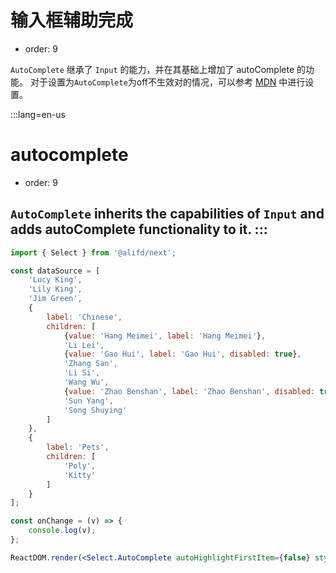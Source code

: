 # 输入框辅助完成

- order: 9

`AutoComplete` 继承了 `Input` 的能力，并在其基础上增加了 autoComplete 的功能。
对于设置为`AutoComplete`为off不生效对的情况，可以参考 [MDN](https://developer.mozilla.org/zh-CN/docs/Web/Security/Securing_your_site/Turning_off_form_autocompletion]) 中进行设置。


:::lang=en-us
# autocomplete

- order: 9

`AutoComplete` inherits the capabilities of `Input` and adds autoComplete functionality to it.
:::
---

````jsx
import { Select } from '@alifd/next';

const dataSource = [
    'Lucy King',
    'Lily King',
    'Jim Green',
    {
        label: 'Chinese',
        children: [
            {value: 'Hang Meimei', label: 'Hang Meimei'},
            'Li Lei',
            {value: 'Gao Hui', label: 'Gao Hui', disabled: true},
            'Zhang San',
            'Li Si',
            'Wang Wu',
            {value: 'Zhao Benshan', label: 'Zhao Benshan', disabled: true},
            'Sun Yang',
            'Song Shuying'
        ]
    },
    {
        label: 'Pets',
        children: [
            'Poly',
            'Kitty'
        ]
    }
];

const onChange = (v) => {
    console.log(v);
};

ReactDOM.render(<Select.AutoComplete autoHighlightFirstItem={false} style={{width: 300}} onChange={onChange} dataSource={dataSource} />, mountNode);
````
